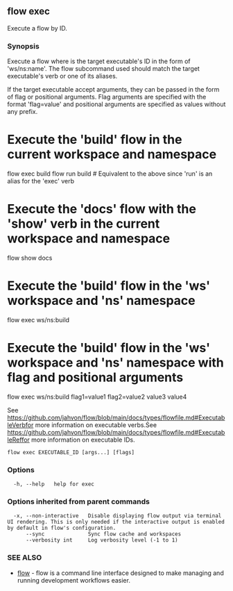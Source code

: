 ## flow exec

Execute a flow by ID.

### Synopsis


Execute a flow where <executable-id> is the target executable's ID in the form of 'ws/ns:name'.
The flow subcommand used should match the target executable's verb or one of its aliases.

If the target executable accept arguments, they can be passed in the form of flag or positional arguments.
Flag arguments are specified with the format 'flag=value' and positional arguments are specified as values without any prefix.



# Execute the 'build' flow in the current workspace and namespace
flow exec build
flow run build # Equivalent to the above since 'run' is an alias for the 'exec' verb

# Execute the 'docs' flow with the 'show' verb in the current workspace and namespace
flow show docs

# Execute the 'build' flow in the 'ws' workspace and 'ns' namespace
flow exec ws/ns:build

# Execute the 'build' flow in the 'ws' workspace and 'ns' namespace with flag and positional arguments
flow exec ws/ns:build flag1=value1 flag2=value2 value3 value4


See https://github.com/jahvon/flow/blob/main/docs/types/flowfile.md#ExecutableVerbfor more information on executable verbs.See https://github.com/jahvon/flow/blob/main/docs/types/flowfile.md#ExecutableReffor more information on executable IDs.

```
flow exec EXECUTABLE_ID [args...] [flags]
```

### Options

```
  -h, --help   help for exec
```

### Options inherited from parent commands

```
  -x, --non-interactive   Disable displaying flow output via terminal UI rendering. This is only needed if the interactive output is enabled by default in flow's configuration.
      --sync              Sync flow cache and workspaces
      --verbosity int     Log verbosity level (-1 to 1)
```

### SEE ALSO

* [flow](flow.md)	 - flow is a command line interface designed to make managing and running development workflows easier.

